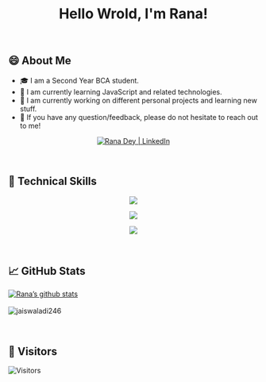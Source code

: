 <h1 align="center">Hello Wrold, I'm Rana!</h1>

<br>

## 😄 About Me
- 🎓 I am a Second Year BCA student.
- 🌱 I am currently learning JavaScript and related technologies.
- 🔭 I am currently working on different personal projects and learning new stuff.
- 💬 If you have any question/feedback, please do not hesitate to reach out to me!

<p align="center">
  <a href="https://www.linkedin.com/in/rana-dey/"><img src="https://img.shields.io/badge/LinkedIn-0077B5?style=for-the-badge&logo=linkedin&logoColor=white" alt="Rana Dey | LinkedIn"/></a>
</p>

<br>

## 💼 Technical Skills

<p align="center">
    <img src="https://skillicons.dev/icons?i=cpp,java" />
</p>

<p align="center">
    <img src="https://skillicons.dev/icons?i=html,css,js,bootstrap" />
</p>

<p align="center">
  <a href="https://skillicons.dev">
    <img src="https://skillicons.dev/icons?i=git,github,atom,vscode,visualstudio" />
  </a>
</p>

<br>

## 📈 GitHub Stats 
[![Rana’s github stats](https://github-readme-stats.vercel.app/api?username=ranaa-24&show_icons=true&theme=dark&count_private=true)](https://github.com/ranaa-24)
<br>
<br>
<img align="center" src="https://github-readme-streak-stats.herokuapp.com/?user=ranaa-24" alt="jaiswaladi246" />

<br>

## 👀 Visitors
<!-- ![Visitors](https://profile-counter.glitch.me/importlogic/count.svg) -->
![Visitors](https://moe-counter.glitch.me/get/@importlogic?theme=rule34)

